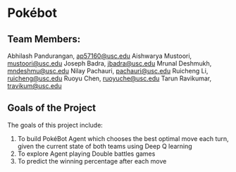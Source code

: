 # Pokébot


## Team Members:

Abhilash Pandurangan, ap57160@usc.edu
Aishwarya Mustoori, mustoori@usc.edu
Joseph Badra, jbadra@usc.edu
Mrunal Deshmukh, mndeshmu@usc.edu
Nilay Pachauri, pachauri@usc.edu
Ruicheng Li, ruicheng@usc.edu
Ruoyu Chen, ruoyuche@usc.edu
Tarun Ravikumar, travikum@usc.edu


## Goals of the Project

The goals of this project include:

1. To build PokéBot Agent which chooses the best optimal move each turn, given the current state of both teams using Deep Q learning 
2. To explore Agent playing Double battles games 
3. To predict the winning percentage after each move


